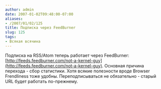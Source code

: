 ```yaml
---
author: admin
date: 2007-01-02T09:48:00-07:00
aliases:
- /2007/01/02/125
title: Подписка через FeedBurner
slug: 125
tags:
- Всякая всячина
---
```


Подписка на RSS/Atom теперь работает через FeedBurner: [http://feeds.feedburner.com/not-a-kernel-guy](http://feeds.feedburner.com/not-a-kernel-guy). Основная причина перехода - сбор статистики. Хотя всякие полезности вроде Browser Frendliness тоже удобны. Переподписываться не обязательно - старый URL будет работать по-прежнему. 
